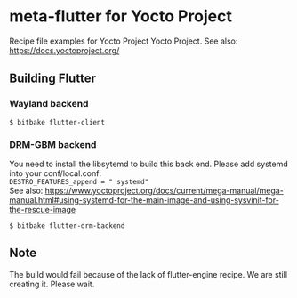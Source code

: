 # meta-flutter for Yocto Project

Recipe file examples for Yocto Project Yocto Project. See also: https://docs.yoctoproject.org/

## Building Flutter

### Wayland backend 
```Shell
$ bitbake flutter-client
```

### DRM-GBM backend  
You need to install the libsytemd to build this back end. Please add systemd into your conf/local.conf:    
`DESTRO_FEATURES_append = " systemd"`  
See also: https://www.yoctoproject.org/docs/current/mega-manual/mega-manual.html#using-systemd-for-the-main-image-and-using-sysvinit-for-the-rescue-image

```Shell
$ bitbake flutter-drm-backend
```

## Note
The build would fail because of the lack of flutter-engine recipe. We are still creating it. Please wait.  
